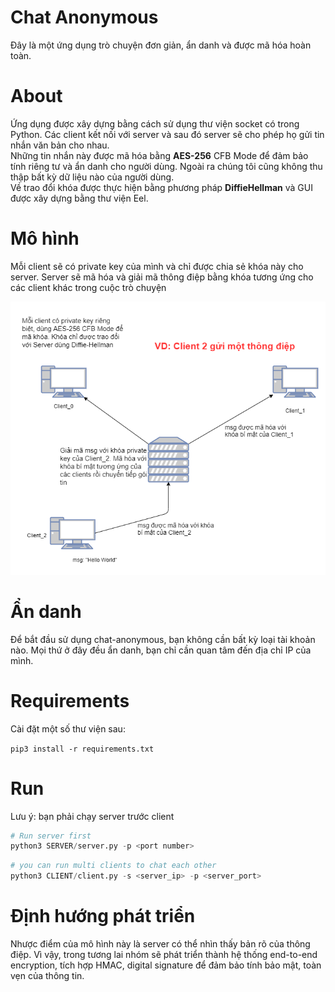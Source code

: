 # Chat Anonymous
Đây là một ứng dụng trò chuyện đơn giản, ẩn danh và được mã hóa hoàn toàn.

# About
Ứng dụng được xây dựng bằng cách sử dụng thư viện socket có trong Python. Các client kết nối với server và sau đó server sẽ cho phép họ gửi tin nhắn văn bản cho nhau.  
Những tin nhắn này được mã hóa bằng **AES-256** CFB Mode để đảm bảo tính riêng tư và ẩn danh cho người dùng. Ngoài ra chúng tôi cũng không thu thập bất kỳ dữ liệu nào của người dùng.  
Về trao đổi khóa được thực hiện bằng phương pháp **DiffieHellman** và GUI được xây dựng bằng thư viện Eel.


# Mô hình

Mỗi client sẽ có private key của mình và chỉ được chia sẻ khóa này cho server. Server sẽ mã hóa và giải mã thông điệp bằng khóa tương ứng cho các client khác trong cuộc trò chuyện
<p align="center">
  <img src="./imgs/diagram_chat.png">
</p>

# Ẩn danh

Để bắt đầu sử dụng chat-anonymous, bạn không cần bất kỳ loại tài khoản nào. Mọi thứ ở đây đều ẩn danh, bạn chỉ cần quan tâm đến địa chỉ IP của mình.

# Requirements
Cài đặt một số thư viện sau:

```pip3 install -r requirements.txt```

# Run

Lưu ý: bạn phải chạy server trước client 


```python
# Run server first
python3 SERVER/server.py -p <port number>
```
```python
# you can run multi clients to chat each other
python3 CLIENT/client.py -s <server_ip> -p <server_port>
```
# Định hướng phát triển
Nhược điểm của mô hình này là server có thể nhìn thấy bản rõ của thông điệp. Vì vậy, trong tương lai nhóm sẽ phát triển thành hệ thống end-to-end encryption, tích hợp HMAC, digital signature để đảm bảo tính bảo mật, toàn vẹn của thông tin.
